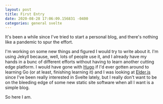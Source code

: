 ```yaml
---
layout: post
title: First Entry
date: 2020-08-28 17:06:09.156831 -0400
categories: general svelte
---
```


It's been a while since I've tried to start a personal blog, and there's nothing like a pandemic to spur the effort.

I'm working on some new things and figured I would try to write about it. I'm using Jekyll because, well, lots of people use it, and I already have my hands in a bunc of different efforts without having to learn another cutting edge platform. I would have gone with [Hugo](https://gohugo.io) if I'd ever gotten around to learning Go (or at least, finishing learning it) and I was looking at [Elder.js](https://elderguide.com/tech/elderjs/) since I've been really interested in Svelte lately, but I really don't want to be on the bleeding edge of some new static site software when all I want is a simple blog.

So here I am.